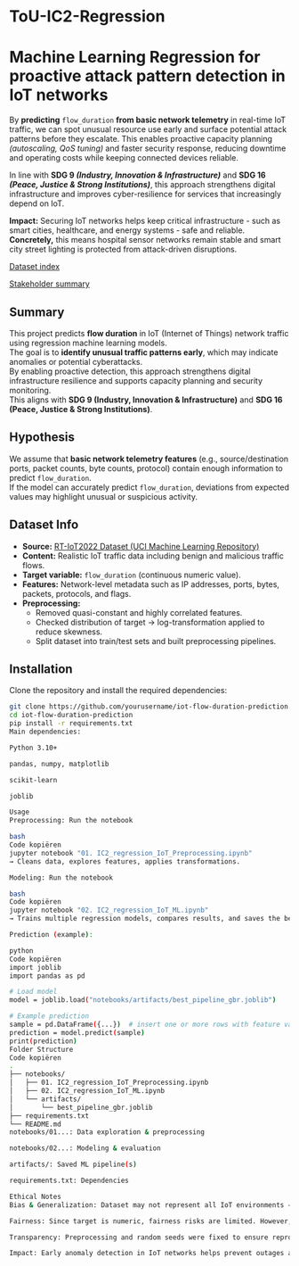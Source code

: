 # ToU-IC2-Regression

# **Machine Learning Regression for proactive attack pattern detection in IoT networks**

By **predicting** `flow_duration` **from basic network telemetry** in real-time IoT traffic, we can spot unusual resource use early and surface potential attack patterns before they escalate. This enables proactive capacity planning *(autoscaling, QoS tuning)* and faster security response, reducing downtime and operating costs while keeping connected devices reliable.

In line with **SDG 9 *(Industry, Innovation & Infrastructure)*** and **SDG 16 *(Peace, Justice & Strong Institutions)***, this approach strengthens digital infrastructure and improves cyber-resilience for services that increasingly depend on IoT.

**Impact:** Securing IoT networks helps keep critical infrastructure - such as smart cities, healthcare, and energy systems - safe and reliable. **Concretely,** this means hospital sensor networks remain stable and smart city street lighting is protected from attack-driven disruptions.

[Dataset index](https://www.notion.so/Dataset-index-25898c6768cd80579f7dcc23e99f9c7a?pvs=21)

[Stakeholder summary](https://www.notion.so/Stakeholder-summary-25898c6768cd8087997ac77af2b84b6b?pvs=21)


## Summary
This project predicts **flow duration** in IoT (Internet of Things) network traffic using regression machine learning models.  
The goal is to **identify unusual traffic patterns early**, which may indicate anomalies or potential cyberattacks.  
By enabling proactive detection, this approach strengthens digital infrastructure resilience and supports capacity planning and security monitoring.  
This aligns with **SDG 9 (Industry, Innovation & Infrastructure)** and **SDG 16 (Peace, Justice & Strong Institutions)**.

## Hypothesis
We assume that **basic network telemetry features** (e.g., source/destination ports, packet counts, byte counts, protocol) contain enough information to predict `flow_duration`.  
If the model can accurately predict `flow_duration`, deviations from expected values may highlight unusual or suspicious activity.  

## Dataset Info
- **Source:** [RT-IoT2022 Dataset (UCI Machine Learning Repository)](https://archive.ics.uci.edu/dataset/942/rt-iot2022)  
- **Content:** Realistic IoT traffic data including benign and malicious traffic flows.  
- **Target variable:** `flow_duration` (continuous numeric value).  
- **Features:** Network-level metadata such as IP addresses, ports, bytes, packets, protocols, and flags.  
- **Preprocessing:**  
  - Removed quasi-constant and highly correlated features.  
  - Checked distribution of target → log-transformation applied to reduce skewness.  
  - Split dataset into train/test sets and built preprocessing pipelines.  

## Installation
Clone the repository and install the required dependencies:

```bash
git clone https://github.com/yourusername/iot-flow-duration-prediction.git
cd iot-flow-duration-prediction
pip install -r requirements.txt
Main dependencies:

Python 3.10+

pandas, numpy, matplotlib

scikit-learn

joblib

Usage
Preprocessing: Run the notebook

bash
Code kopiëren
jupyter notebook "01. IC2_regression_IoT_Preprocessing.ipynb"
→ Cleans data, explores features, applies transformations.

Modeling: Run the notebook

bash
Code kopiëren
jupyter notebook "02. IC2_regression_IoT_ML.ipynb"
→ Trains multiple regression models, compares results, and saves the best pipeline.

Prediction (example):

python
Code kopiëren
import joblib
import pandas as pd

# Load model
model = joblib.load("notebooks/artifacts/best_pipeline_gbr.joblib")

# Example prediction
sample = pd.DataFrame({...})  # insert one or more rows with feature values
prediction = model.predict(sample)
print(prediction)
Folder Structure
Code kopiëren
.
├── notebooks/
│   ├── 01. IC2_regression_IoT_Preprocessing.ipynb
│   ├── 02. IC2_regression_IoT_ML.ipynb
│   └── artifacts/
│       └── best_pipeline_gbr.joblib
├── requirements.txt
└── README.md
notebooks/01...: Data exploration & preprocessing

notebooks/02...: Modeling & evaluation

artifacts/: Saved ML pipeline(s)

requirements.txt: Dependencies

Ethical Notes
Bias & Generalization: Dataset may not represent all IoT environments → results might not generalize to unseen devices/networks.

Fairness: Since target is numeric, fairness risks are limited. However, imbalance in service types could bias performance.

Transparency: Preprocessing and random seeds were fixed to ensure reproducibility.

Impact: Early anomaly detection in IoT networks helps prevent outages and cyberattacks, strengthening reliability of critical infrastructure (healthcare, smart cities, energy).
